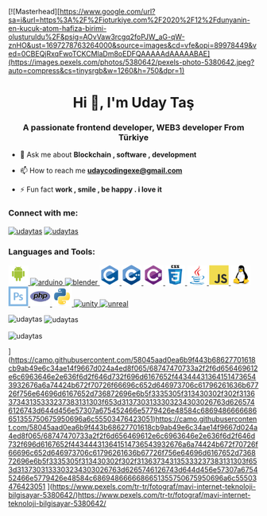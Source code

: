 [![Masterhead][https://www.google.com/url?sa=i&url=https%3A%2F%2Fioturkiye.com%2F2020%2F12%2Fdunyanin-en-kucuk-atom-hafiza-birimi-olusturuldu%2F&psig=AOvVaw3rcgq2foPJW_aG-qW-znHO&ust=1697278763264000&source=images&cd=vfe&opi=89978449&ved=0CBEQjRxqFwoTCKCMlaDm8oEDFQAAAAAdAAAAABAE](https://images.pexels.com/photos/5380642/pexels-photo-5380642.jpeg?auto=compress&cs=tinysrgb&w=1260&h=750&dpr=1)
<h1 align="center">Hi 👋, I'm Uday Taş</h1>
<h3 align="center">A passionate frontend developer, WEB3 developer From Türkiye</h3>

- 💬 Ask me about **Blockchain , software , development**

- 📫 How to reach me **udaycodingexe@gmail.com**

- ⚡ Fun fact **work , smile , be happy . i love it**

<h3 align="left">Connect with me:</h3>
<p align="left">
<a href="https://linkedin.com/in/udaytas" target="blank"><img align="center" src="https://raw.githubusercontent.com/rahuldkjain/github-profile-readme-generator/master/src/images/icons/Social/linked-in-alt.svg" alt="udaytas" height="30" width="40" /></a>
<a href="https://instagram.com/udaytas" target="blank"><img align="center" src="https://raw.githubusercontent.com/rahuldkjain/github-profile-readme-generator/master/src/images/icons/Social/instagram.svg" alt="udaytas" height="30" width="40" /></a>
</p>

<h3 align="left">Languages and Tools:</h3>
<p align="left"> <a href="https://developer.android.com" target="_blank" rel="noreferrer"> <img src="https://raw.githubusercontent.com/devicons/devicon/master/icons/android/android-original-wordmark.svg" alt="android" width="40" height="40"/> </a> <a href="https://www.arduino.cc/" target="_blank" rel="noreferrer"> <img src="https://cdn.worldvectorlogo.com/logos/arduino-1.svg" alt="arduino" width="40" height="40"/> </a> <a href="https://www.blender.org/" target="_blank" rel="noreferrer"> <img src="https://download.blender.org/branding/community/blender_community_badge_white.svg" alt="blender" width="40" height="40"/> </a> <a href="https://www.cprogramming.com/" target="_blank" rel="noreferrer"> <img src="https://raw.githubusercontent.com/devicons/devicon/master/icons/c/c-original.svg" alt="c" width="40" height="40"/> </a> <a href="https://www.w3schools.com/cpp/" target="_blank" rel="noreferrer"> <img src="https://raw.githubusercontent.com/devicons/devicon/master/icons/cplusplus/cplusplus-original.svg" alt="cplusplus" width="40" height="40"/> </a> <a href="https://www.w3schools.com/cs/" target="_blank" rel="noreferrer"> <img src="https://raw.githubusercontent.com/devicons/devicon/master/icons/csharp/csharp-original.svg" alt="csharp" width="40" height="40"/> </a> <a href="https://www.w3schools.com/css/" target="_blank" rel="noreferrer"> <img src="https://raw.githubusercontent.com/devicons/devicon/master/icons/css3/css3-original-wordmark.svg" alt="css3" width="40" height="40"/> </a> <a href="https://www.java.com" target="_blank" rel="noreferrer"> <img src="https://raw.githubusercontent.com/devicons/devicon/master/icons/java/java-original.svg" alt="java" width="40" height="40"/> </a> <a href="https://developer.mozilla.org/en-US/docs/Web/JavaScript" target="_blank" rel="noreferrer"> <img src="https://raw.githubusercontent.com/devicons/devicon/master/icons/javascript/javascript-original.svg" alt="javascript" width="40" height="40"/> </a> <a href="https://www.linux.org/" target="_blank" rel="noreferrer"> <img src="https://raw.githubusercontent.com/devicons/devicon/master/icons/linux/linux-original.svg" alt="linux" width="40" height="40"/> </a> <a href="https://www.photoshop.com/en" target="_blank" rel="noreferrer"> <img src="https://raw.githubusercontent.com/devicons/devicon/master/icons/photoshop/photoshop-line.svg" alt="photoshop" width="40" height="40"/> </a> <a href="https://www.php.net" target="_blank" rel="noreferrer"> <img src="https://raw.githubusercontent.com/devicons/devicon/master/icons/php/php-original.svg" alt="php" width="40" height="40"/> </a> <a href="https://www.python.org" target="_blank" rel="noreferrer"> <img src="https://raw.githubusercontent.com/devicons/devicon/master/icons/python/python-original.svg" alt="python" width="40" height="40"/> </a> <a href="https://unity.com/" target="_blank" rel="noreferrer"> <img src="https://www.vectorlogo.zone/logos/unity3d/unity3d-icon.svg" alt="unity" width="40" height="40"/> </a> <a href="https://unrealengine.com/" target="_blank" rel="noreferrer"> <img src="https://raw.githubusercontent.com/kenangundogan/fontisto/036b7eca71aab1bef8e6a0518f7329f13ed62f6b/icons/svg/brand/unreal-engine.svg" alt="unreal" width="40" height="40"/> </a> </p>

<p><img align="left" src="https://github-readme-stats.vercel.app/api/top-langs?username=udaytas&show_icons=true&locale=en&layout=compact" alt="udaytas" /></p>

<p>&nbsp;<img align="center" src="https://github-readme-stats.vercel.app/api?username=udaytas&show_icons=true&locale=en" alt="udaytas" /></p>

<p><img align="center" src="https://github-readme-streak-stats.herokuapp.com/?user=udaytas&" alt="udaytas" /></p>

](https://camo.githubusercontent.com/58045aad0ea6b9f443b68627701618cb9ab49e6c34ae14f9667d024a4ed8f065/68747470733a2f2f6d656469612e6c6963646e2e636f6d2f646d732f696d6167652f443444313641514736543932676a6a74424b672f70726f66696c652d646973706c61796261636b67726f756e64696d6167652d736872696e6b5f3335305f313430302f302f313637343135333237383131303f653d3137303133303234303026763d6265746126743d644d456e57307a675452466e5779426e48584c6869486666686651355750675950696a6c55503476423051)https://camo.githubusercontent.com/58045aad0ea6b9f443b68627701618cb9ab49e6c34ae14f9667d024a4ed8f065/68747470733a2f2f6d656469612e6c6963646e2e636f6d2f646d732f696d6167652f443444313641514736543932676a6a74424b672f70726f66696c652d646973706c61796261636b67726f756e64696d6167652d736872696e6b5f3335305f313430302f302f313637343135333237383131303f653d3137303133303234303026763d6265746126743d644d456e57307a675452466e5779426e48584c6869486666686651355750675950696a6c55503476423051
](https://www.pexels.com/tr-tr/fotograf/mavi-internet-teknoloji-bilgisayar-5380642/)https://www.pexels.com/tr-tr/fotograf/mavi-internet-teknoloji-bilgisayar-5380642/
